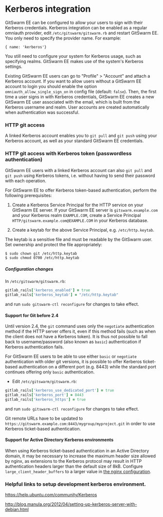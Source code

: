 # Kerberos integration

GitSwarm EE can be configured to allow your users to sign with their
Kerberos credentials. Kerberos integration can be enabled as a regular
omniauth provider, edit `/etc/gitswarm/gitswarm.rb` and restart GitSwarm
EE. You only need to specify the provider name. For example:

```
{ name: 'kerberos'}
```

You still need to configure your system for Kerberos usage, such as
specifying realms. GitSwarm EE makes use of the system's Kerberos settings.

Existing GitSwarm EE users can go to "Profile" \> "Account" and attach a
Kerberos account. If you want to allow users without a GitSwarm EE account
to login you should enable the option `omniauth_allow_single_sign_on` in
config file (default: `false`). Then, the first time a user signs in with
Kerberos credentials, GitSwarm EE creates a new GitSwarm EE user associated
with the email, which is built from the Kerberos username and realm. User
accounts are created automatically when authentication was successful.

### HTTP git access

A linked Kerberos account enables you to `git pull` and `git push` using
your Kerberos account, as well as your standard GitSwarm EE credentials.

### HTTP git access with Kerberos token (passwordless authentication)

GitSwarm EE users with a linked Kerberos account can also `git pull` and
`git push` using Kerberos tokens, i.e. without having to send their
password with each operation.

For GitSwarm EE to offer Kerberos token-based authentication, perform the
following prerequisites:

1.  Create a Kerberos Service Principal for the HTTP service on your
    GitSwarm EE server. If your GitSwarm EE server is
    `gitswarm.example.com` and your Kerberos realm `EXAMPLE.COM`, create a
    Service Principal
    `HTTP/gitswarm.example.com@EXAMPLE.COM` in your Kerberos database.

1.  Create a keytab for the above Service Principal, e.g.
    `/etc/http.keytab`.

The keytab is a sensitive file and must be readable by the GitSwarm user.
Set ownership and protect the file appropriately:

```bash
$ sudo chown git /etc/http.keytab
$ sudo chmod 0700 /etc/http.keytab
```

##### Configuration changes

In `/etc/gitswarm/gitswarm.rb`:

```ruby
gitlab_rails['kerberos_enabled'] = true
gitlab_rails['kerberos_keytab'] = "/etc/http.keytab"
```

and run `sudo gitswarm-ctl reconfigure` for changes to take effect.

#### Support for Git before 2.4

Until version 2.4, the `git` command uses only the `negotiate`
authentication method if the HTTP server offers it, even if this method
fails (such as when the client does not have a Kerberos token).  It is thus
not possible to fall back to username/password (also known as `basic`)
authentication if Kerberos authentication fails.

For GitSwarm EE users to be able to use either `basic` or `negotiate`
authentication with older git versions, it is possible to offer Kerberos
ticket-based authentication on a different port (e.g. 8443) while the
standard port continues offering only `basic` authentication.


* Edit `/etc/gitswarm/gitswarm.rb`:

```ruby
gitlab_rails['kerberos_use_dedicated_port'] = true
gitlab_rails['kerberos_port'] = 8443
gitlab_rails['kerberos_https'] = true
```

and run `sudo gitswarm-ctl reconfigure` for changes to take effect.

Git remote URLs have to be updated to
`https://gitswarm.example.com:8443/mygroup/myproject.git` in order to use
Kerberos ticket-based authentication.

#### Support for Active Directory Kerberos environments

When using Kerberos ticket-based authentication in an Active Directory
domain, it may be necessary to increase the maximum header size allowed by
nginx, as extensions to the Kerberos protocol may result in HTTP
authentication headers larger than the default size of 8kB. Configure
`large_client_header_buffers` to a larger value in [the nginx
configuration](http://nginx.org/en/docs/http/ngx_http_core_module.html#large_client_header_buffers).

### Helpful links to setup development kerberos environment.

https://help.ubuntu.com/community/Kerberos

http://blog.manula.org/2012/04/setting-up-kerberos-server-with-debian.html
